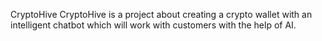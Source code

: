CryptoHive
CryptoHive is a project about creating a crypto wallet with an intelligent chatbot which will work with customers with the help of AI.

